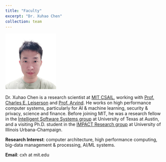 ```yaml
---
title: "Faculty"
excerpt: "Dr. Xuhao Chen"
collection: team
---
```


<!--- ![image info](../images/cxh.png) --->

<img src="../images/cxh.png" alt="Xuhao Chen" width="160" height="175"/>

Dr. Xuhao Chen is a research scientist at [MIT CSAIL](http://www.csail.mit.edu/),
working with [Prof. Charles E. Leiserson](https://people.csail.mit.edu/cel/) and [Prof. Arvind](http://csg.csail.mit.edu/Users/arvind).
He works on high performance computer systems, particularly for AI & machine learning, security & privacy, science and finance.
Before joining MIT, he was a research fellow in the [Intelligent Software Systems group](https://iss.oden.utexas.edu/) at University of Texas at Austin,
and a visiting Ph.D. student in the [IMPACT Research group](http://impact.crhc.illinois.edu/) at University of Illinois Urbana-Champaign.

<!--
an assistant professor of computer science at Michigan State University,
and affiliated as a research scientist with MIT CSAIL.
He is a recipient of NSF CAREER award in 2025.
-->

**Research Interest**: computer architecture, high performance computing, big-data management & processing, AI/ML systems.

**Email**: cxh at mit.edu
